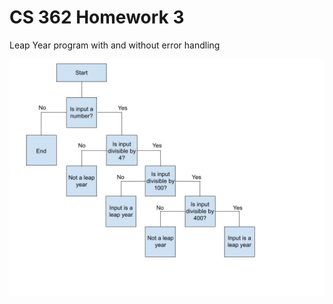 # CS 362 Homework 3
 Leap Year program with and without error handling

![Flowchart Inclusion](https://github.com/kkowalsks/CS-362-Homework-3/blob/main/CS%20362%20-%20Homework%201.jpg)

